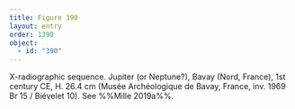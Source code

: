 ```yaml
---
title: Figure 390
layout: entry
order: 1390
object:
  - id: "390"
---
```


X-radiographic sequence. Jupiter (or Neptune?), Bavay (Nord, France), 1st century CE, H. 26.4 cm (Musée Archéologique de Bavay, France, inv. 1969 Br 15 / Biévelet 10). See %%Mille 2019a%%.
